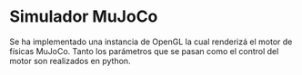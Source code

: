 ﻿# Simulador MuJoCo

Se ha implementado una instancia de OpenGL la cual renderizá el motor de físicas MuJoCo. Tanto los parámetros que se pasan como el control del motor son realizados en python.
